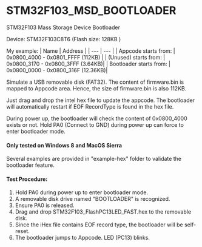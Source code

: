 # STM32F103_MSD_BOOTLOADER
STM32F103 Mass Storage Device Bootloader

Device: STM32F103C8T6 (Flash size: 128KB )

My example:
| Name | Address |
| --- | --- |
| Appcode starts from: | 0x0800_4000 - 0x0801_FFFF  (112KB) |
| (Unused) starts from: | 0x0800_3170 - 0x0800_3FFF (3.64KB)|
| Bootloader starts from: | 0x0800_0000 - 0x0800_316F (12.36KB)|

Simulate a USB removable disk (FAT32).
The content of firmware.bin is mapped to Appcode area. Hence, the size of firmware.bin is also 112KB.

Just drag and drop the intel hex file to update the appcode. The bootloader will automatically restart if EOF RecordType is found in the hex file.

During power up, the bootloader will check the content of 0x0800_4000 exists or not.
Hold PA0 (Connect to GND) during power up can force to enter bootloader mode.

#### Only tested on Windows 8 and MacOS Sierra<br />

Several examples are provided in "example-hex" folder to validate the bootloader feature.

#### Test Procedure:
1. Hold PA0 during power up to enter bootloader mode.
2. A removable disk drive named "BOOTLOADER" is recognized.
3. Ensure PA0 is released.
4. Drag and drop STM32F103_FlashPC13LED_FAST.hex to the removable disk.
5. Since the iHex file contains EOF record type, the bootloader will be self-reset.
6. The bootloader jumps to Appcode. LED (PC13) blinks. 

